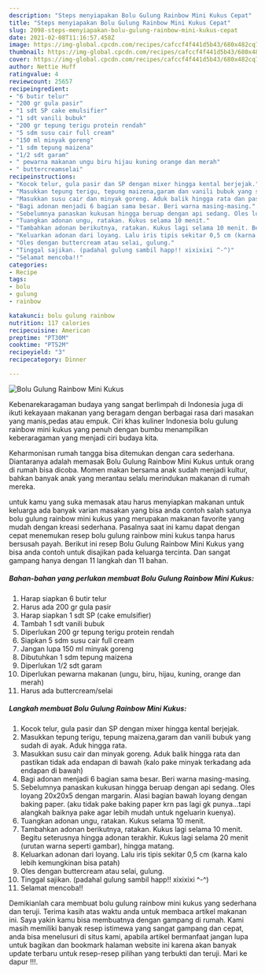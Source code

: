 ```yaml
---
description: "Steps menyiapakan Bolu Gulung Rainbow Mini Kukus Cepat"
title: "Steps menyiapakan Bolu Gulung Rainbow Mini Kukus Cepat"
slug: 2098-steps-menyiapakan-bolu-gulung-rainbow-mini-kukus-cepat
date: 2021-02-08T11:16:57.458Z
image: https://img-global.cpcdn.com/recipes/cafccf4f441d5b43/680x482cq70/bolu-gulung-rainbow-mini-kukus-foto-resep-utama.jpg
thumbnail: https://img-global.cpcdn.com/recipes/cafccf4f441d5b43/680x482cq70/bolu-gulung-rainbow-mini-kukus-foto-resep-utama.jpg
cover: https://img-global.cpcdn.com/recipes/cafccf4f441d5b43/680x482cq70/bolu-gulung-rainbow-mini-kukus-foto-resep-utama.jpg
author: Nettie Huff
ratingvalue: 4
reviewcount: 25657
recipeingredient:
- "6 butir telur"
- "200 gr gula pasir"
- "1 sdt SP cake emulsifier"
- "1 sdt vanili bubuk"
- "200 gr tepung terigu protein rendah"
- "5 sdm susu cair full cream"
- "150 ml minyak goreng"
- "1 sdm tepung maizena"
- "1/2 sdt garam"
- " pewarna makanan ungu biru hijau kuning orange dan merah"
- " buttercreamselai"
recipeinstructions:
- "Kocok telur, gula pasir dan SP dengan mixer hingga kental berjejak."
- "Masukkan tepung terigu, tepung maizena,garam dan vanili bubuk yang sudah di ayak. Aduk hingga rata."
- "Masukkan susu cair dan minyak goreng. Aduk balik hingga rata dan pastikan tidak ada endapan di bawah (kalo pake minyak terkadang ada endapan di bawah)"
- "Bagi adonan menjadi 6 bagian sama besar. Beri warna masing-masing."
- "Sebelumnya panaskan kukusan hingga beruap dengan api sedang. Oles loyang 20x20x5 dengan margarin. Alasi bagian bawah loyang dengan baking paper. (aku tidak pake baking paper krn pas lagi gk punya...tapi alangkah baiknya pake agar lebih mudah untuk ngeluarin kuenya)."
- "Tuangkan adonan ungu, ratakan. Kukus selama 10 menit."
- "Tambahkan adonan berikutnya, ratakan. Kukus lagi selama 10 menit. Begitu seterusnya hingga adonan terakhir. Kukus lagi selama 20 menit (urutan warna seperti gambar), hingga matang."
- "Keluarkan adonan dari loyang. Lalu iris tipis sekitar 0,5 cm (karna kalo lebih kemungkinan bisa patah)"
- "Oles dengan buttercream atau selai, gulung."
- "Tinggal sajikan. (padahal gulung sambil happ!! xixixixi ^-^)"
- "Selamat mencoba!!"
categories:
- Recipe
tags:
- bolu
- gulung
- rainbow

katakunci: bolu gulung rainbow 
nutrition: 117 calories
recipecuisine: American
preptime: "PT30M"
cooktime: "PT52M"
recipeyield: "3"
recipecategory: Dinner

---
```



![Bolu Gulung Rainbow Mini Kukus](https://img-global.cpcdn.com/recipes/cafccf4f441d5b43/680x482cq70/bolu-gulung-rainbow-mini-kukus-foto-resep-utama.jpg)

Kebenarekaragaman budaya yang sangat berlimpah di Indonesia juga di ikuti kekayaan makanan yang beragam dengan berbagai rasa dari masakan yang manis,pedas atau empuk. Ciri khas kuliner Indonesia bolu gulung rainbow mini kukus yang penuh dengan bumbu menampilkan keberaragaman yang menjadi ciri budaya kita.


Keharmonisan rumah tangga bisa ditemukan dengan cara sederhana. Diantaranya adalah memasak Bolu Gulung Rainbow Mini Kukus untuk orang di rumah bisa dicoba. Momen makan bersama anak sudah menjadi kultur, bahkan banyak anak yang merantau selalu merindukan makanan di rumah mereka.



untuk kamu yang suka memasak atau harus menyiapkan makanan untuk keluarga ada banyak varian masakan yang bisa anda contoh salah satunya bolu gulung rainbow mini kukus yang merupakan makanan favorite yang mudah dengan kreasi sederhana. Pasalnya saat ini kamu dapat dengan cepat menemukan resep bolu gulung rainbow mini kukus tanpa harus bersusah payah.
Berikut ini resep Bolu Gulung Rainbow Mini Kukus yang bisa anda contoh untuk disajikan pada keluarga tercinta. Dan sangat gampang hanya dengan 11 langkah dan 11 bahan.


<!--inarticleads1-->

##### Bahan-bahan yang perlukan membuat Bolu Gulung Rainbow Mini Kukus:

1. Harap siapkan 6 butir telur
1. Harus ada 200 gr gula pasir
1. Harap siapkan 1 sdt SP (cake emulsifier)
1. Tambah 1 sdt vanili bubuk
1. Diperlukan 200 gr tepung terigu protein rendah
1. Siapkan 5 sdm susu cair full cream
1. Jangan lupa 150 ml minyak goreng
1. Dibutuhkan 1 sdm tepung maizena
1. Diperlukan 1/2 sdt garam
1. Diperlukan  pewarna makanan (ungu, biru, hijau, kuning, orange dan merah)
1. Harus ada  buttercream/selai




<!--inarticleads2-->

##### Langkah membuat  Bolu Gulung Rainbow Mini Kukus:

1. Kocok telur, gula pasir dan SP dengan mixer hingga kental berjejak.
1. Masukkan tepung terigu, tepung maizena,garam dan vanili bubuk yang sudah di ayak. Aduk hingga rata.
1. Masukkan susu cair dan minyak goreng. Aduk balik hingga rata dan pastikan tidak ada endapan di bawah (kalo pake minyak terkadang ada endapan di bawah)
1. Bagi adonan menjadi 6 bagian sama besar. Beri warna masing-masing.
1. Sebelumnya panaskan kukusan hingga beruap dengan api sedang. Oles loyang 20x20x5 dengan margarin. Alasi bagian bawah loyang dengan baking paper. (aku tidak pake baking paper krn pas lagi gk punya...tapi alangkah baiknya pake agar lebih mudah untuk ngeluarin kuenya).
1. Tuangkan adonan ungu, ratakan. Kukus selama 10 menit.
1. Tambahkan adonan berikutnya, ratakan. Kukus lagi selama 10 menit. Begitu seterusnya hingga adonan terakhir. Kukus lagi selama 20 menit (urutan warna seperti gambar), hingga matang.
1. Keluarkan adonan dari loyang. Lalu iris tipis sekitar 0,5 cm (karna kalo lebih kemungkinan bisa patah)
1. Oles dengan buttercream atau selai, gulung.
1. Tinggal sajikan. (padahal gulung sambil happ!! xixixixi ^-^)
1. Selamat mencoba!!




Demikianlah cara membuat bolu gulung rainbow mini kukus yang sederhana dan teruji. Terima kasih atas waktu anda untuk membaca artikel makanan ini. Saya yakin kamu bisa membuatnya dengan gampang di rumah. Kami masih memiliki banyak resep istimewa yang sangat gampang dan cepat, anda bisa menelusuri di situs kami, apabila artikel bermanfaat jangan lupa untuk bagikan dan bookmark halaman website ini karena akan banyak update terbaru untuk resep-resep pilihan yang terbukti dan teruji. Mari ke dapur !!!. 
